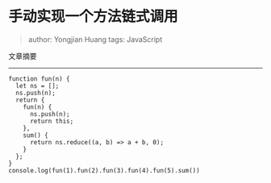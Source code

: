 # 手动实现一个方法链式调用
> author: Yongjian Huang
> tags: Java​Script

文章摘要
**********
```
function fun(n) {
  let ns = [];
  ns.push(n);
  return {
    fun(n) {
      ns.push(n);
      return this;
    },
    sum() {
      return ns.reduce((a, b) => a + b, 0);
    }
  };
}
console.log(fun(1).fun(2).fun(3).fun(4).fun(5).sum())
```
